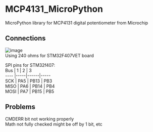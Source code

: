 # MCP4131_MicroPython
MicroPython library for MCP4131 digital potentiometer from Microchip  

## Connections  
![image](https://user-images.githubusercontent.com/56586471/122552094-71d6a280-d068-11eb-92e0-08d198e242d2.png)  
Using 240 ohms for STM32F407VET board  

SPI pins for STM32f407:    
Bus  |  1  |  2   |  3  
---- |-----|------|-----  
SCK  | PA5 | PB13 | PB3  
MISO | PA6 | PB14 | PB4  
MOSI | PA7 | PB15 | PB5  

## Problems
CMDERR bit not working properly  
Math not fully checked might be off by 1 bit, etc
